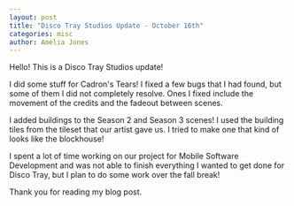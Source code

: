 ```yaml
---
layout: post
title: "Disco Tray Studios Update - October 16th"
categories: misc
author: Amelia Jones
---
```


Hello! This is a Disco Tray Studios update!

I did some stuff for Cadron's Tears!
I fixed a few bugs that I had found, but some of them I did not completely resolve. Ones I fixed include the movement of the credits and the fadeout between scenes.

I added buildings to the Season 2 and Season 3 scenes! I used the building tiles from the tileset that our artist gave us. I tried to make one that kind of looks like the blockhouse!

I spent a lot of time working on our project for Mobile Software Development and was not able to finish everything I wanted to get done for Disco Tray, but I plan to do some work over the fall break!

Thank you for reading my blog post.

